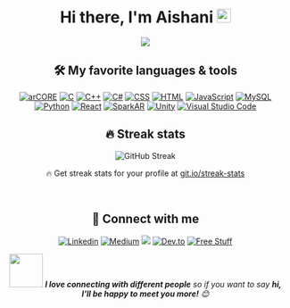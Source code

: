 <div align="center">
   <h1>Hi there, I'm Aishani</a> <img src="https://media.giphy.com/media/hvRJCLFzcasrR4ia7z/giphy.gif" width="25px"> </h1>
   
<!-- Typing SVG - https://github.com/Aishanipach/readme-typing-svg -->
<p align="center">
  <a href="https://github.com/Aishanipach/readme-typing-svg"><img src="https://readme-typing-svg.herokuapp.com?color=70A4FC&center=true&lines=Unity-+Augmented+Reality+Dev;UI%2FUX;Sippin'+Coffee%2C+Missin'+Semicolons"></a>
</p>

<!-- Some badges are from https://github.com/Ileriayo/markdown-badges -->

## 🛠️ My favorite languages & tools

<p>
     <a href="#"><img alt="arCORE" src="https://img.shields.io/badge/ARCore%20-%232370ED.svg?logo=google&logoColor=white"></a>
    <a href="#"><img alt="C" src="https://img.shields.io/badge/C%20-%232370ED.svg?logo=c&logoColor=white"></a>
    <a href="#"><img alt="C++" src="https://img.shields.io/badge/C++%20-%2300599C.svg?logo=c%2B%2B&logoColor=white"></a>
    <a href="#"><img alt="C#" src="https://img.shields.io/badge/C%23%20-%23239120.svg?logo=c-sharp&logoColor=white"></a>
    <a href="#"><img alt="CSS" src="https://img.shields.io/badge/CSS%20-%231572B6.svg?logo=css3&logoColor=white"></a>
    <a href="#"><img alt="HTML" src="https://img.shields.io/badge/HTML%20-%23E34F26.svg?logo=html5&logoColor=white"></a>
    <a href="#"><img alt="JavaScript" src="https://img.shields.io/badge/JavaScript%20-%23F7DF1E.svg?logo=javascript&logoColor=black"></a>
   <a href="#"><img alt="MySQL" src="https://img.shields.io/badge/MySQL-%2300f.svg?logo=mysql&logoColor=white"></a>
    <a href="#"><img alt="Python" src="https://img.shields.io/badge/Python%20-%2314354C.svg?logo=python&logoColor=white"></a>
   <a href="#"><img alt="React" src="https://img.shields.io/badge/React%20-%2320232a.svg?logo=react&logoColor=%2361DAFB"></a>
   <a href="#"><img alt="SparkAR" src="https://img.shields.io/badge/SparkAR%20-%2320232a.svg?logo=facebook&logoColor=%4267B2"></a>
   <a href="#"><img alt="Unity" src="https://img.shields.io/badge/Unity%20-%2320232a.svg?logo=unity&logoColor=black"></a>
   <a href="#"><img alt="Visual Studio Code" src="https://img.shields.io/badge/Visual%20Studio%20Code-0078d7.svg?logo=visual-studio-code&logoColor=white"></a>
   
</p>

## 🔥 Streak stats

<!-- GitHub Readme Streak Stats - https://github.com/DenverCoder1/github-readme-streak-stats -->

 ![GitHub Streak](https://github-readme-streak-stats.herokuapp.com?user=Aishanipach&theme=tokyonight&hide_border=true)

  <p align="center">🔥 Get streak stats for your profile at <a href="https://git.io/streak-stats">git.io/streak-stats</a></p>

   <br>   
  

## 🙋 Connect with me

<!-- Badges template - https://github.com/badges/shields -->
<p align="center">
  <a href="https://www.linkedin.com/in/aishanipachauri/"><img alt="Linkedin" title="Linkedin" src="https://img.shields.io/badge/-Linkedin-blue?style=for-the-badge&logo=linkedin&logoColor=white"/></a>
  <a href="https://medium.com/@aishani.pachauri"><img alt="Medium" title="Medium" src="https://img.shields.io/badge/-Medium-black?style=for-the-badge&logo=medium&logoColor=white"/></a>
  <a href="https://www.behance.net/aishanipachaurii" alt="Behance">
    <img src="https://img.shields.io/badge/-Behance-053EFF?style=for-the-badge&logoColor=FAFAFA&logo=behance"/></a>
  <a href="https://dev.to/aishanipach"><img alt="Dev.to" title="Aishani Dev.to" src="https://img.shields.io/badge/DEV.TO-3835D3.svg?&style=for-the-badge&logo=dev-dot-to&logoColor=white"></a>
 <!--<a href="https://www.facebook.com/sparkarhub/portfolios/ig/aishanii.pachauri/"><img alt="SparkAR" title="AR filter" src="https://img.shields.io/badge/-SparkAR-FF5E5B?style=for-the-badge&logo=sparkar&logoColor=white"/></a>-->
  <a href="mailto:aishani.pachauri@gmail.com"><img alt="Free Stuff" title="Free gifts for you" src="https://img.shields.io/badge/-gmail-red?style=for-the-badge&logo=gmail&logoColor=white"/></a>
</p>


<img src="https://media.giphy.com/media/LnQjpWaON8nhr21vNW/giphy.gif" width="60"> <em><b>I love connecting with different people</b> so if you want to say <b>hi, I'll be happy to meet you more!</b> 😊</em>
